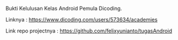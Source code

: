 Bukti Kelulusan Kelas Android Pemula Dicoding.

Linknya : https://www.dicoding.com/users/573634/academies

Link repo projectnya : https://github.com/felixyunianto/tugasAndroid
